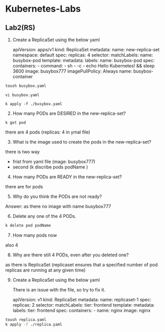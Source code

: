 # Kubernetes-Labs

## Lab2(RS)

1. Create a ReplicaSet using the below yaml

    apiVersion: apps/v1
    kind: ReplicaSet
    metadata:
    name: new-replica-set
    namespace: default
    spec:
    replicas: 4
    selector:
        matchLabels:
        name: busybox-pod
    template:
        metadata:
        labels:
            name: busybox-pod
        spec:
        containers:
        - command:
            - sh
            - -c
            - echo Hello Kubernetes! && sleep 3600
            image: busybox777
            imagePullPolicy: Always
            name: busybox-container

```bash
toush busybox.yaml
```
```
vi busybox.yaml
```

```
k apply -f ./busybox.yaml

```


2. How many PODs are DESIRED in the new-replica-set?

```
k get pod 
```

there are 4 pods (replicas: 4 in ymal file) 


3. What is the image used to create the pods in the new-replica-set?

there is two way 
 - frist from yaml file (mage: busybox777)
 - second (k discribe pods podName )


4. How many PODs are READY in the new-replica-set?

there are for pods

5. Why do you think the PODs are not ready?

Answer: as there no image with name busybox777



6. Delete any one of the 4 PODs. 

```bash
k delete pod podName
```



7. How many pods now

also 4


8. Why are there still 4 PODs, even after you deleted one?

as there is ReplicaSet (replicaset ensures that a specified number of pod replicas are running at any given time)



9. Create a ReplicaSet using the below yaml


    There is an issue with the file, so try to fix it.

    apiVersion: v1
    kind: ReplicaSet
    metadata:
    name: replicaset-1
    spec:
    replicas: 2
    selector:
        matchLabels:
        tier: frontend
    template:
        metadata:
        labels:
            tier: frontend
        spec:
        containers:
        - name: nginx
            image: nginx

```bash
toush replica.yaml 
k apply -f ./replica.yaml
```
